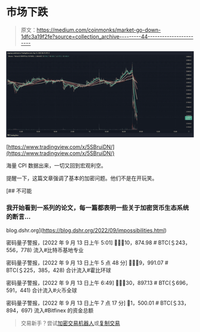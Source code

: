 # 市场下跌

> 原文：<https://medium.com/coinmonks/market-go-down-1dfc3a19f2fe?source=collection_archive---------44----------------------->

![](img/f8905fd3dedd8df50a9a7949bfb04126.png)

[https://www.tradingview.com/x/5SBruiDN/](https://www.tradingview.com/x/5SBruiDN/)

海量 CPI 数据出来，一切又回到宏观利空。

提醒一下，这篇文章强调了基本的加密问题。他们不是在开玩笑。

[](https://blog.dshr.org/2022/09/impossibilities.html) [## 不可能

### 我开始看到一系列的论文，每一篇都表明一些关于加密货币生态系统的断言…

blog.dshr.org](https://blog.dshr.org/2022/09/impossibilities.html) 

密码量子警报，[2022 年 9 月 13 日上午 5:01]
🚨🚨🚨10，874.98 # BTC(＄243，556，778)
流入#比特币基地专业

密码量子警报，[2022 年 9 月 13 日上午 5 点 48 分]
🐳🐳🐳9，991.07 # BTC(＄225，385，428)
合计流入#霍比环球

密码量子警报，[2022 年 9 月 13 日上午 6:49]
🐳🐳🐳30，897.13 # BTC(＄696，591，441)
合计流入#火币全球

密码量子警报，[2022 年 9 月 13 日上午 7 点 17 分]
🐳1，500.01 # BTC(＄33，894，697)
流入#Bitfinex 的资金总额

> 交易新手？尝试[加密交易机器人](/coinmonks/crypto-trading-bot-c2ffce8acb2a)或[复制交易](/coinmonks/top-10-crypto-copy-trading-platforms-for-beginners-d0c37c7d698c)